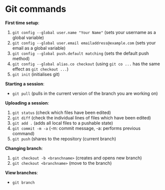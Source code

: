 # Git commands

**First time setup**:

1. ``git config --global user.name "Your Name"`` (sets your username as a global variable)
2. ``git config --global user.email emailaddress@example.com`` (sets your email as a global variable)
3. ``git config --global push.default matching`` (sets the default push method)
4. ``git config --global alias.co checkout`` (using ``git co ...`` has the same effect as ``git checkout ...``)
5. ``git init`` (initialises git)

**Starting a session**:

- ``git pull`` (pulls in the current version of the branch you are working on)

**Uploading a session**:

1. ``git status`` (check which files have been edited)
2. ``git diff`` (check the individual lines of files which have been edited)
3. ``git add .`` (adds all local files to a pushable state)
4. ``git commit -m -a`` (-m: commit message, -a: performs previous command)
5. ``git push`` (shares to the repository (current branch)

**Changing branch**:

1. ``git checkout -b <branchname>`` (creates and opens new branch)
2. ``git checkout <branchname>`` (move to the branch)

**View branches**:

- ``git branch``
